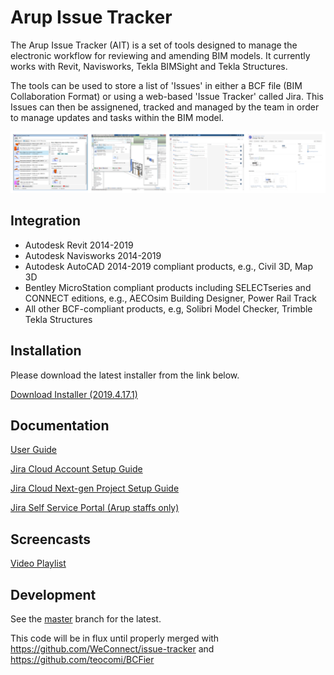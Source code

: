 # Arup Issue Tracker
The Arup Issue Tracker (AIT) is a set of tools designed to manage the electronic workflow for reviewing and amending BIM models.  It currently works with Revit, Navisworks, Tekla BIMSight and Tekla Structures.

The tools can be used to store a list of 'Issues' in either a BCF file (BIM Collaboration Format) or using a web-based 'Issue Tracker' called Jira. This Issues can then be assignened, tracked and managed by the team in order to manage updates and tasks within the BIM model.

![](https://raw.githubusercontent.com/ArupAus/issue-tracker/master/Documentation/screenshot.png)

## Integration
* Autodesk Revit 2014-2019
* Autodesk Navisworks 2014-2019
* Autodesk AutoCAD 2014-2019 compliant products, e.g., Civil 3D, Map 3D
* Bentley MicroStation compliant products including SELECTseries and CONNECT editions, e.g., AECOsim Building Designer, Power Rail Track
* All other BCF-compliant products, e.g, Solibri Model Checker, Trimble Tekla Structures

## Installation
Please download the latest installer from the link below.

[Download Installer (2019.4.17.1)](https://github.com/ArupAus/issue-tracker/releases/download/2019.4.17.1/Case_Issue_Tracker_2019.04.17.01.msi)

## Documentation
[User Guide](https://arupaus.github.io/issue-tracker/Documentation/UserGuide)

[Jira Cloud Account Setup Guide](https://arupaus.github.io/issue-tracker/Documentation/JiraCloudLogin)

[Jira Cloud Next-gen Project Setup Guide](https://arupaus.github.io/issue-tracker/Documentation/NextGenSetup)

[Jira Self Service Portal (Arup staffs only)](http://aru.ps/jssp)

## Screencasts
[Video Playlist](https://media.arup.com/embedplaylist/secure/embed/playlistId/0_o01zfipb)

## Development
See the [master](https://github.com/ArupAus/issue-tracker/tree/master) branch for the latest.

This code will be in flux until properly merged with https://github.com/WeConnect/issue-tracker  and  https://github.com/teocomi/BCFier 
